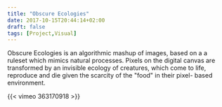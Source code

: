 ```yaml
---
title: "Obscure Ecologies"
date: 2017-10-15T20:44:14+02:00
draft: false
tags: [Project,Visual]
---
```

Obscure Ecologies is an algorithmic mashup of images, based on a a ruleset which mimics natural processes. Pixels on the digital canvas are transformed by an invisible ecology of creatures, which come to life, reproduce and die given the scarcity of the "food" in their pixel- based environment.

{{< vimeo 363170918 >}}
